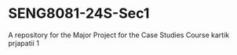 # SENG8081-24S-Sec1
A repository for the Major Project for the Case Studies Course
kartik prjapatii 1

